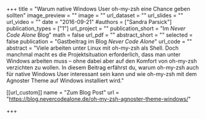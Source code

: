 +++
title = "Warum native Windows User oh-my-zsh eine Chance geben sollten"
image_preview = ""
image = ""
url_dataset = ""
url_slides = ""
url_video = ""
date = "2016-09-21"
#authors = ["Sandra Parsick"]
publication_types = ["1"]
url_project = ""
publication_short = "Im *Never Code Alone* Blog"
math = false
url_pdf = ""
abstract_short = ""
selected = false
publication = "Gastbeitrag im Blog *Never Code Alone*"
url_code = ""
abstract = "Viele arbeiten unter Linux mit oh-my-zsh als Shell. Doch manchmal macht es die Projektsituation erforderlich, dass man unter Windows arbeiten muss – ohne dabei aber auf den Komfort von oh-my-zsh verzichten zu wollen. In diesem Beitrag erfährst du, warum oh-my-zsh auch für native Windows User interessant sein kann und wie oh-my-zsh mit dem Agnoster Theme auf Windows installiert wird."

[[url_custom]]
name = "Zum Blog Post"
url = "https://blog.nevercodealone.de/oh-my-zsh-agnoster-theme-windows/"

+++
